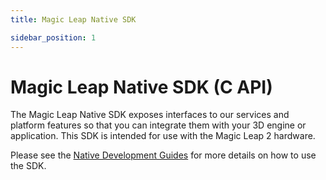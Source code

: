 ```yaml
---
title: Magic Leap Native SDK

sidebar_position: 1
---
```


# Magic Leap Native SDK (C API)

The Magic Leap Native SDK exposes interfaces to our services and platform features so that you can integrate them with your 3D engine or application. This SDK is intended for use with the Magic Leap 2 hardware.

Please see the [Native Development Guides](https://developer-docs.magicleap.cloud/versioned_docs/version-1.1.0-dev2/category/native) for more details on how to use the SDK.
